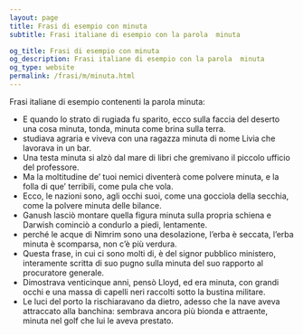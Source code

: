 ```yaml
---
layout: page
title: Frasi di esempio con minuta 
subtitle: Frasi italiane di esempio con la parola  minuta

og_title: Frasi di esempio con minuta 
og_description: Frasi italiane di esempio con la parola  minuta
og_type: website
permalink: /frasi/m/minuta.html
---
```


Frasi italiane di esempio contenenti la parola minuta:


- E quando lo strato di rugiada fu sparito, ecco sulla faccia del deserto una cosa minuta, tonda, minuta come brina sulla terra.
- studiava agraria e viveva con una ragazza minuta di nome Livia che lavorava in un bar.
- Una testa minuta si alzò dal mare di libri che gremivano il piccolo ufficio del professore.
- Ma la moltitudine de’ tuoi nemici diventerà come polvere minuta, e la folla di que’ terribili, come pula che vola.
- Ecco, le nazioni sono, agli occhi suoi, come una gocciola della secchia, come la polvere minuta delle bilance.
- Ganush lasciò montare quella figura minuta sulla propria schiena e Darwish cominciò a condurlo a piedi, lentamente.
- perché le acque di Nimrim sono una desolazione, l’erba è seccata, l’erba minuta è scomparsa, non c’è più verdura.
- Questa frase, in cui ci sono molti di, è del signor pubblico ministero, interamente scritta di suo pugno sulla minuta del suo rapporto al procuratore generale.
- Dimostrava venticinque anni, pensò Lloyd, ed era minuta, con grandi occhi e una massa di capelli neri raccolti sotto la bustina militare.
- Le luci del porto la rischiaravano da dietro, adesso che la nave aveva attraccato alla banchina: sembrava ancora più bionda e attraente, minuta nel golf che lui le aveva prestato.
